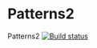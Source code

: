 # Patterns2
Patterns2
[![Build status](https://ci.appveyor.com/api/projects/status/3gwyhdvbqpq5rhrx/branch/master?svg=true)](https://ci.appveyor.com/project/Ufimskii/at-2-3-task-2/branch/master)